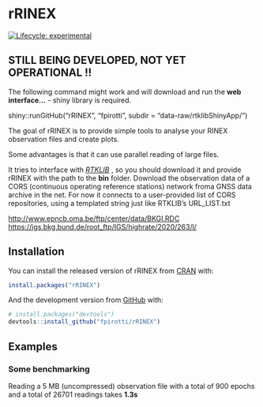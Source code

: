 
<!-- README.md is generated from README.Rmd. Please edit that file -->

# rRINEX

<!-- badges: start -->

[![Lifecycle:
experimental](https://img.shields.io/badge/lifecycle-experimental-orange.svg)](https://lifecycle.r-lib.org/articles/stages.html#experimental)
<!-- badges: end -->

## STILL BEING DEVELOPED, NOT YET OPERATIONAL !!

The following command might work and will download and run the **web
interface…** - shiny library is required.

shiny::runGitHub(“rRINEX”, “fpirotti”, subdir =
“data-raw/rtklibShinyApp/”)

The goal of rRINEX is to provide simple tools to analyse your RINEX
observation files and create plots.

Some advantages is that it can use parallel reading of large files.

It tries to interface with
<a href="http://www.rtklib.com" target="_blank"><em>RTKLIB</em></a> , so
you should download it and provide rRINEX with the path to the **bin**
folder. Download the observation data of a CORS (continuous operating
reference stations) network froma GNSS data archive in the net. For now
it connects to a user-provided list of CORS repositories, using a
templated string just like RTKLIB’s URL_LIST.txt

<http://www.epncb.oma.be/ftp/center/data/BKGI.RDC>
<https://igs.bkg.bund.de/root_ftp/IGS/highrate/2020/263/l/>

## Installation

You can install the released version of rRINEX from
[CRAN](https://CRAN.R-project.org) with:

``` r
install.packages("rRINEX")
```

And the development version from [GitHub](https://github.com/) with:

``` r
# install.packages("devtools")
devtools::install_github("fpirotti/rRINEX")
```

## Examples

### Some benchmarking

Reading a 5 MB (uncompressed) observation file with a total of 900
epochs and a total of 26701 readings takes **1.3s**
